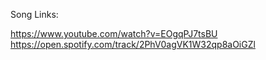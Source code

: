 Song Links:

https://www.youtube.com/watch?v=EOgqPJ7tsBU
https://open.spotify.com/track/2PhV0agVK1W32qp8aOiGZl
